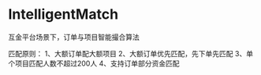 # IntelligentMatch
互金平台场景下，订单与项目智能撮合算法

匹配原则：
1、大额订单配大额项目
2、大额订单优先匹配，先下单先匹配
3、单个项目匹配人数不超过200人
4、支持订单部分资金匹配

